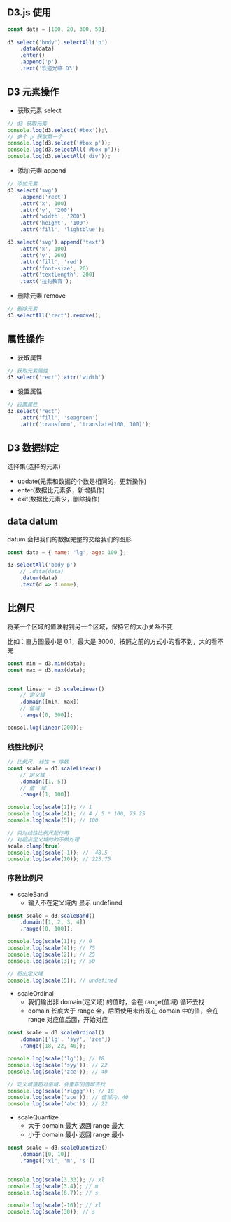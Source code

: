 
## D3.js 使用

```js
const data = [100, 20, 300, 50];
        
d3.select('body').selectAll('p')
    .data(data)
    .enter()
    .append('p')
    .text('欢迎光临 D3')
```

## D3 元素操作

- 获取元素 select
```js
// d3 获取元素
console.log(d3.select('#box'));\
// 多个 p 获取第一个
console.log(d3.select('#box p'));
console.log(d3.selectAll('#box p'));
console.log(d3.selectAll('div'));
```

- 添加元素 append
```js
// 添加元素
d3.select('svg')
    .append('rect')
    .attr('x', 100)
    .attr('y', '200')
    .attr('width', '200')
    .attr('height', '100')
    .attr('fill', 'lightblue');

d3.select('svg').append('text')
    .attr('x', 100)
    .attr('y', 260)
    .attr('fill', 'red')
    .attr('font-size', 20)
    .attr('textLength', 200)
    .text('拉钩教育');
```


- 删除元素 remove
```js
// 删除元素
d3.selectAll('rect').remove();
```


## 属性操作

- 获取属性

```js
// 获取元素属性
d3.select('rect').attr('width')
```

- 设置属性
```js
// 设置属性
d3.select('rect')
    .attr('fill', 'seagreen')
    .attr('transform', 'translate(100, 100)');
```

## D3 数据绑定

选择集(选择的元素)
- update(元素和数据的个数是相同的，更新操作)
- enter(数据比元素多，新增操作)
- exit(数据比元素少，删除操作)

## data datum

datum 会把我们的数据完整的交给我们的图形
```js
const data = { name: 'lg', age: 100 };

d3.selectAll('body p')
    // .data(data) 
    .datum(data)
    .text(d => d.name);
```

## 比例尺

将某一个区域的值映射到另一个区域，保持它的大小关系不变

比如：直方图最小是 0.1，最大是 3000，按照之前的方式小的看不到，大的看不完

```js
const min = d3.min(data);
const max = d3.max(data);


const linear = d3.scaleLinear()
    // 定义域
    .domain([min, max])
    // 值域
    .range([0, 300]);

consol.log(linear(200));
```

### 线性比例尺

```js
// 比例尺: 线性 + 序数
const scale = d3.scaleLinear()
    // 定义域
    .domain([1, 5])
    // 值  域
    .range([1, 100])

console.log(scale(1)); // 1
console.log(scale(4)); // 4 / 5 * 100, 75.25
console.log(scale(5)); // 100

// 只对线性比例尺起作用
// 对超出定义域的的不做处理
scale.clamp(true) 
console.log(scale(-1)); // -48.5
console.log(scale(10)); // 223.75
``` 

### 序数比例尺

- scaleBand
  - 输入不在定义域内 显示 undefined
```js
const scale = d3.scaleBand()
    .domain([1, 2, 3, 4])
    .range([0, 100]);

console.log(scale(1)); // 0
console.log(scale(4)); // 75
console.log(scale(2)); // 25
console.log(scale(3)); // 50

// 超出定义域
console.log(scale(5)); // undefined
```

- scaleOrdinal
  - 我们输出非 domain(定义域) 的值时，会在 range(值域) 循环去找
  - domain 长度大于 range 会，后面使用未出现在 domain 中的值，会在 range 对应值后面，开始对应
```js
const scale = d3.scaleOrdinal()
    .domain(['lg', 'syy', 'zce'])
    .range([18, 22, 40]);

console.log(scale('lg')); // 18
console.log(scale('syy')); // 22
console.log(scale('zce')); // 40

// 定义域值超过值域，会重新回值域去找
console.log(scale('rlggg')); // 18
console.log(scale('zce')); // 值域内，40 
console.log(scale('abc')); // 22
```


- scaleQuantize
  - 大于 domain 最大 返回 range 最大
  - 小于 domain 最小 返回 range 最小
```js
const scale = d3.scaleQuantize()
    .domain([0, 10])
    .range(['xl', 'm', 's'])


console.log(scale(3.33)); // xl
console.log(scale(3.4)); // m
console.log(scale(6.7)); // s

console.log(scale(-10)); // xl
console.log(scale(30)); // s
```